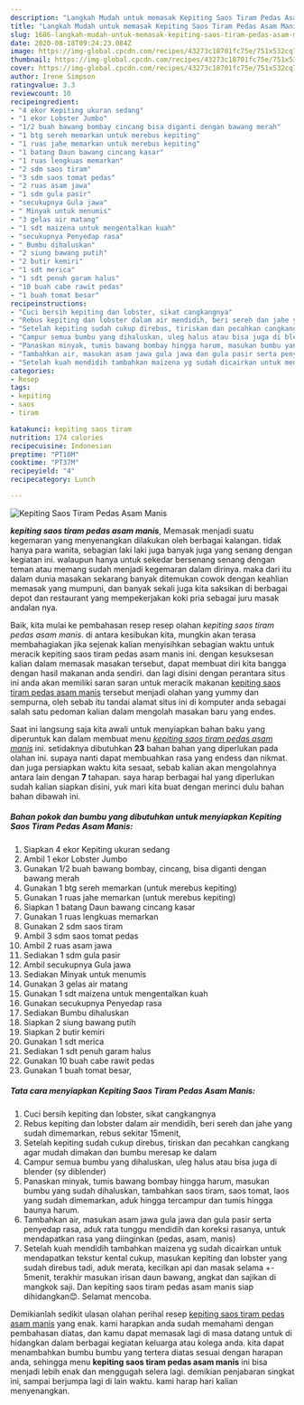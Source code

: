 ```yaml
---
description: "Langkah Mudah untuk memasak Kepiting Saos Tiram Pedas Asam Manis, Menggugah Selera"
title: "Langkah Mudah untuk memasak Kepiting Saos Tiram Pedas Asam Manis, Menggugah Selera"
slug: 1686-langkah-mudah-untuk-memasak-kepiting-saos-tiram-pedas-asam-manis-menggugah-selera
date: 2020-08-18T09:24:23.084Z
image: https://img-global.cpcdn.com/recipes/43273c18701fc75e/751x532cq70/kepiting-saos-tiram-pedas-asam-manis-foto-resep-utama.jpg
thumbnail: https://img-global.cpcdn.com/recipes/43273c18701fc75e/751x532cq70/kepiting-saos-tiram-pedas-asam-manis-foto-resep-utama.jpg
cover: https://img-global.cpcdn.com/recipes/43273c18701fc75e/751x532cq70/kepiting-saos-tiram-pedas-asam-manis-foto-resep-utama.jpg
author: Irene Simpson
ratingvalue: 3.3
reviewcount: 10
recipeingredient:
- "4 ekor Kepiting ukuran sedang"
- "1 ekor Lobster Jumbo"
- "1/2 buah bawang bombay cincang bisa diganti dengan bawang merah"
- "1 btg sereh memarkan untuk merebus kepiting"
- "1 ruas jahe memarkan untuk merebus kepiting"
- "1 batang Daun bawang cincang kasar"
- "1 ruas lengkuas memarkan"
- "2 sdm saos tiram"
- "3 sdm saos tomat pedas"
- "2 ruas asam jawa"
- "1 sdm gula pasir"
- "secukupnya Gula jawa"
- " Minyak untuk menumis"
- "3 gelas air matang"
- "1 sdt maizena untuk mengentalkan kuah"
- "secukupnya Penyedap rasa"
- " Bumbu dihaluskan"
- "2 siung bawang putih"
- "2 butir kemiri"
- "1 sdt merica"
- "1 sdt penuh garam halus"
- "10 buah cabe rawit pedas"
- "1 buah tomat besar"
recipeinstructions:
- "Cuci bersih kepiting dan lobster, sikat cangkangnya"
- "Rebus kepiting dan lobster dalam air mendidih, beri sereh dan jahe yang sudah dimemarkan, rebus sekitar 15menit,"
- "Setelah kepiting sudah cukup direbus, tiriskan dan pecahkan cangkang agar mudah dimakan dan bumbu meresap ke dalam"
- "Campur semua bumbu yang dihaluskan, uleg halus atau bisa juga di blender (sy diblender)"
- "Panaskan minyak, tumis bawang bombay hingga harum, masukan bumbu yang sudah dihaluskan, tambahkan saos tiram, saos tomat, laos yang sudah dimemarkan, aduk hingga tercampur dan tumis hingga baunya harum."
- "Tambahkan air, masukan asam jawa gula jawa dan gula pasir serta penyedap rasa, aduk rata tunggu mendidih dan koreksi rasanya, untuk mendapatkan rasa yang diinginkan (pedas, asam, manis)"
- "Setelah kuah mendidih tambahkan maizena yg sudah dicairkan untuk mendapatkan tekstur kental cukup, masukan kepiting dan lobster yang sudah direbus tadi, aduk merata, kecilkan api dan masak selama +- 5menit, terakhir masukan irisan daun bawang, angkat dan sajikan di mangkok saji. Dan kepiting saos tiram pedas asam manis siap dihidangkan😊. Selamat mencoba."
categories:
- Resep
tags:
- kepiting
- saos
- tiram

katakunci: kepiting saos tiram 
nutrition: 174 calories
recipecuisine: Indonesian
preptime: "PT10M"
cooktime: "PT37M"
recipeyield: "4"
recipecategory: Lunch

---
```



![Kepiting Saos Tiram Pedas Asam Manis](https://img-global.cpcdn.com/recipes/43273c18701fc75e/751x532cq70/kepiting-saos-tiram-pedas-asam-manis-foto-resep-utama.jpg)

<b><i>kepiting saos tiram pedas asam manis</i></b>, Memasak menjadi suatu kegemaran yang menyenangkan dilakukan oleh berbagai kalangan. tidak hanya para wanita, sebagian laki laki juga banyak juga yang senang dengan kegiatan ini. walaupun hanya untuk sekedar bersenang senang dengan teman atau memang sudah menjadi kegemaran dalam dirinya. maka dari itu dalam dunia masakan sekarang banyak ditemukan cowok dengan keahlian memasak yang mumpuni, dan banyak sekali juga kita saksikan di berbagai depot dan restaurant yang mempekerjakan koki pria sebagai juru masak andalan nya.



Baik, kita mulai ke pembahasan resep resep olahan <i>kepiting saos tiram pedas asam manis</i>. di antara kesibukan kita, mungkin akan terasa membahagiakan jika sejenak kalian menyisihkan sebagian waktu untuk meracik kepiting saos tiram pedas asam manis ini. dengan kesuksesan kalian dalam memasak masakan tersebut, dapat membuat diri kita bangga dengan hasil makanan anda sendiri. dan lagi disini dengan perantara situs ini anda akan memiliki saran saran untuk meracik makanan <u>kepiting saos tiram pedas asam manis</u> tersebut menjadi olahan yang yummy dan sempurna, oleh sebab itu tandai alamat situs ini di komputer anda sebagai salah satu pedoman kalian dalam mengolah masakan baru yang endes.


Saat ini langsung saja kita awali untuk menyiapkan bahan baku yang diperuntuk kan dalam membuat menu <u><i>kepiting saos tiram pedas asam manis</i></u> ini. setidaknya dibutuhkan <b>23</b> bahan bahan yang diperlukan pada olahan ini. supaya nanti dapat membuahkan rasa yang endess dan nikmat. dan juga persiapkan waktu kita sesaat, sebab kalian akan mengolahnya antara lain dengan <b>7</b> tahapan. saya harap berbagai hal yang diperlukan sudah kalian siapkan disini, yuk mari kita buat dengan merinci dulu bahan bahan dibawah ini.

<!--inarticleads1-->

##### Bahan pokok dan bumbu yang dibutuhkan untuk menyiapkan Kepiting Saos Tiram Pedas Asam Manis:

1. Siapkan 4 ekor Kepiting ukuran sedang
1. Ambil 1 ekor Lobster Jumbo
1. Gunakan 1/2 buah bawang bombay, cincang, bisa diganti dengan bawang merah
1. Gunakan 1 btg sereh memarkan (untuk merebus kepiting)
1. Gunakan 1 ruas jahe memarkan (untuk merebus kepiting)
1. Siapkan 1 batang Daun bawang cincang kasar
1. Gunakan 1 ruas lengkuas memarkan
1. Gunakan 2 sdm saos tiram
1. Ambil 3 sdm saos tomat pedas
1. Ambil 2 ruas asam jawa
1. Sediakan 1 sdm gula pasir
1. Ambil secukupnya Gula jawa
1. Sediakan  Minyak untuk menumis
1. Gunakan 3 gelas air matang
1. Gunakan 1 sdt maizena untuk mengentalkan kuah
1. Gunakan secukupnya Penyedap rasa
1. Sediakan  Bumbu dihaluskan
1. Siapkan 2 siung bawang putih
1. Siapkan 2 butir kemiri
1. Gunakan 1 sdt merica
1. Sediakan 1 sdt penuh garam halus
1. Gunakan 10 buah cabe rawit pedas
1. Gunakan 1 buah tomat besar,




<!--inarticleads2-->

##### Tata cara menyiapkan Kepiting Saos Tiram Pedas Asam Manis:

1. Cuci bersih kepiting dan lobster, sikat cangkangnya
1. Rebus kepiting dan lobster dalam air mendidih, beri sereh dan jahe yang sudah dimemarkan, rebus sekitar 15menit,
1. Setelah kepiting sudah cukup direbus, tiriskan dan pecahkan cangkang agar mudah dimakan dan bumbu meresap ke dalam
1. Campur semua bumbu yang dihaluskan, uleg halus atau bisa juga di blender (sy diblender)
1. Panaskan minyak, tumis bawang bombay hingga harum, masukan bumbu yang sudah dihaluskan, tambahkan saos tiram, saos tomat, laos yang sudah dimemarkan, aduk hingga tercampur dan tumis hingga baunya harum.
1. Tambahkan air, masukan asam jawa gula jawa dan gula pasir serta penyedap rasa, aduk rata tunggu mendidih dan koreksi rasanya, untuk mendapatkan rasa yang diinginkan (pedas, asam, manis)
1. Setelah kuah mendidih tambahkan maizena yg sudah dicairkan untuk mendapatkan tekstur kental cukup, masukan kepiting dan lobster yang sudah direbus tadi, aduk merata, kecilkan api dan masak selama +- 5menit, terakhir masukan irisan daun bawang, angkat dan sajikan di mangkok saji. Dan kepiting saos tiram pedas asam manis siap dihidangkan😊. Selamat mencoba.




Demikianlah sedikit ulasan olahan perihal resep <u>kepiting saos tiram pedas asam manis</u> yang enak. kami harapkan anda sudah memahami dengan pembahasan diatas, dan kamu dapat memasak lagi di masa datang untuk di hidangkan dalam berbagai kegiatan keluarga atau kolega anda. kita dapat menambahkan bumbu bumbu yang tertera diatas sesuai dengan harapan anda, sehingga menu <b>kepiting saos tiram pedas asam manis</b> ini bisa menjadi lebih enak dan menggugah selera lagi. demikian penjabaran singkat ini, sampai berjumpa lagi di lain waktu. kami harap hari kalian menyenangkan.
